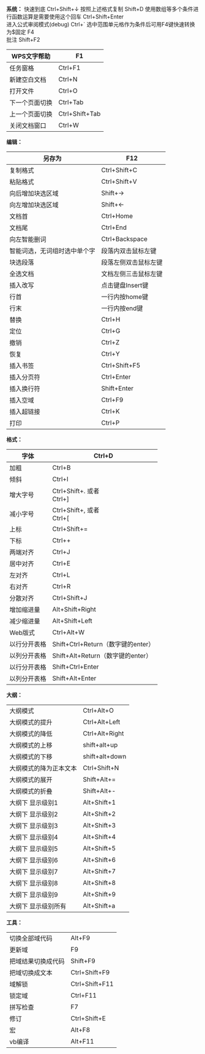 **系统：**
快速到底           Ctrl+Shift+↓ 
按照上述格式复制         Shift+D 
使用数组等多个条件进行函数运算是需要使用这个回车  Ctrl+Shift+Enter   
进入公式审阅模式(debug)           Ctrl+\` 
选中范围单元格作为条件后可用F4键快速转换为$固定           F4  
批注           Shift+F2 

| WPS文字帮助 | F1 |
| ---- | ---- |
| 任务窗格 | Ctrl+F1 |
| 新建空白文档 | Ctrl+N |
| 打开文件 | Ctrl+O |
| 下一个页面切换 | Ctrl+Tab |
| 上一个页面切换 | Ctrl+Shift+Tab |
| 关闭文档窗口 | Ctrl+W |
**编辑：**

| 另存为 | F12 |
| ---- | ---- |
| 复制格式 | Ctrl+Shift+C |
| 粘贴格式 | Ctrl+Shift+V |
| 向后增加块选区域 | Shift+→ |
| 向左增加块选区域 | Shift+← |
| 文档首 | Ctrl+Home |
| 文档尾 | Ctrl+End |
| 向左智能删词 | Ctrl+Backspace |
| 智能词选，无词组时选中单个字 | 段落内双击鼠标左键 |
| 块选段落 | 段落左侧双击鼠标左键 |
| 全选文档 | 文档左侧三击鼠标左键 |
| 插入改写 | 点击键盘Insert键 |
| 行首 | 一行内按home键 |
| 行末 | 一行内按end键 |
| 替换 | Ctrl+H |
| 定位 | Ctrl+G |
| 撤销 | Ctrl+Z |
| 恢复 | Ctrl+Y |
| 插入书签 | Ctrl+Shift+F5 |
| 插入分页符 | Ctrl+Enter |
| 插入换行符 | Shift+Enter |
| 插入空域 | Ctrl+F9 |
| 插入超链接 | Ctrl+K |
| 打印 | Ctrl+P |

**格式：**

| 字体 | Ctrl+D |
| ---- | ---- |
| 加粗 | Ctrl+B |
| 倾斜 | Ctrl+I |
| 增大字号 | Ctrl+Shift+. 或者  <br>Ctrl+] |
| 减小字号 | Ctrl+Shift+, 或者  <br>Ctrl+[ |
| 上标 | Ctrl+Shift+= |
| 下标 | Ctrl++ |
| 两端对齐 | Ctrl+J |
| 居中对齐 | Ctrl+E |
| 左对齐 | Ctrl+L |
| 右对齐 | Ctrl+R |
| 分散对齐 | Ctrl+Shift+J |
| 增加缩进量 | Alt+Shift+Right |
| 减少缩进量 | Alt+Shift+Left |
| Web版式 | Ctrl+Alt+W |
| 以行分开表格 | Shift+Ctrl+Return（数字键的enter） |
| 以列分开表格 | Shift+Alt+Return（数字键的enter） |
| 以行分开表格 | Shift+Ctrl+Enter |
| 以列分开表格 | Shift+Alt+Enter |

**大纲：**

|   |   |
|---|---|
|大纲模式|Ctrl+Alt+O|
|大纲模式的提升|Ctrl+Alt+Left|
|大纲模式的降低|Ctrl+Alt+Right|
|大纲模式的上移|shift+alt+up|
|大纲模式的下移|shift+alt+down|
|大纲模式的降为正本文本|Ctrl+Shift+N|
|大纲模式的展开|Shift+Alt+=|
|大纲模式的折叠|Shift+Alt+-|
|大纲下 显示级别1|Alt+Shift+1|
|大纲下 显示级别2|Alt+Shift+2|
|大纲下 显示级别3|Alt+Shift+3|
|大纲下 显示级别4|Alt+Shift+4|
|大纲下 显示级别5|Alt+Shift+5|
|大纲下 显示级别6|Alt+Shift+6|
|大纲下 显示级别7|Alt+Shift+7|
|大纲下 显示级别8|Alt+Shift+8|
|大纲下 显示级别9|Alt+Shift+9|
|大纲下 显示级别所有|Alt+Shift+a|

**工具：**

|   |   |
|---|---|
|切换全部域代码|Alt+F9|
|更新域|F9|
|把域结果切换成代码|Shift+F9|
|把域切换成文本|Ctrl+Shift+F9|
|域解锁|Ctrl+Shift+F11|
|锁定域|Ctrl+F11|
|拼写检查|F7|
|修订|Ctrl+Shift+E|
|宏|Alt+F8|
|vb编译|Alt+F11|